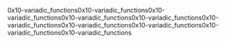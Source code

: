 0x10-variadic_functions0x10-variadic_functions0x10-variadic_functions0x10-variadic_functions0x10-variadic_functions0x10-variadic_functions0x10-variadic_functions0x10-variadic_functions0x10-variadic_functions0x10-variadic_functions
